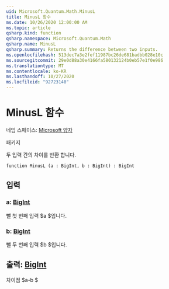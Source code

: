 ```yaml
---
uid: Microsoft.Quantum.Math.MinusL
title: MinusL 함수
ms.date: 10/26/2020 12:00:00 AM
ms.topic: article
qsharp.kind: function
qsharp.namespace: Microsoft.Quantum.Math
qsharp.name: MinusL
qsharp.summary: Returns the difference between two inputs.
ms.openlocfilehash: 513dec7a3e2fef11987bc26de681badbb028e10c
ms.sourcegitcommit: 29e0d88a30e4166fa580132124b0eb57e1f0e986
ms.translationtype: MT
ms.contentlocale: ko-KR
ms.lasthandoff: 10/27/2020
ms.locfileid: "92723140"
---
```

# <a name="minusl-function"></a>MinusL 함수

네임 스페이스: [Microsoft 양자](xref:Microsoft.Quantum.Math)

패키지 [](https://nuget.org/packages/)


두 입력 간의 차이를 반환 합니다.

```qsharp
function MinusL (a : BigInt, b : BigInt) : BigInt
```


## <a name="input"></a>입력

### <a name="a--bigint"></a>a: [BigInt](xref:microsoft.quantum.lang-ref.bigint)

뺄 첫 번째 입력 $a $입니다.


### <a name="b--bigint"></a>b: [BigInt](xref:microsoft.quantum.lang-ref.bigint)

뺄 두 번째 입력 $b $입니다.



## <a name="output--bigint"></a>출력: [BigInt](xref:microsoft.quantum.lang-ref.bigint)

차이점 $a-b $